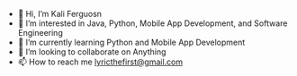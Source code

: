 - 👋 Hi, I’m Kali Ferguosn
- 👀 I’m interested in Java, Python, Mobile App Development, and Software Engineering
- 🌱 I’m currently learning Python and Mobile App Development
- 💞️ I’m looking to collaborate on Anything
- 📫 How to reach me lyricthefirst@gmail.com

<!---
Arial1000/Arial1000 is a ✨ special ✨ repository because its `README.md` (this file) appears on your GitHub profile.
You can click the Preview link to take a look at your changes.
--->
